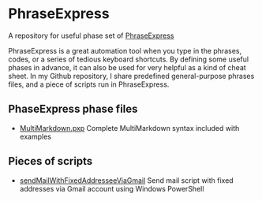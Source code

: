 # PhraseExpress
A repository for useful phase set of [PhraseExpress](http://www.phraseexpress.com/)

PhraseExpress is a great automation tool when you type in the phrases, codes, or a series of tedious keyboard shortcuts. By defining some useful phases in advance, it can also be used for very helpful as a kind of cheat sheet. In my Github repository, I share predefined general-purpose phrases files, and a piece of scripts run in PhraseExpress. 

## PhaseExpress phase files
* [MultiMarkdown.pxp](https://github.com/taehoon-kim/PhraseExpress/raw/master/MultiMarkdown.pxp)
    Complete MultiMarkdown syntax included with examples 


## Pieces of scripts
* [sendMailWithFixedAddresseeViaGmail](https://github.com/taehoon-kim/PhraseExpress/blob/master/sendMailWithFixedAddresseeViaGmail.md)
    Send mail script with fixed addresses via Gmail account using Windows PowerShell
